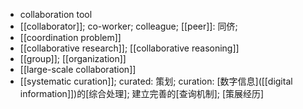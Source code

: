 - collaboration tool
- [[collaborator]]; co-worker; colleague; [[peer]]: 同侪;
- [[coordination problem]]
- [[collaborative research]]; [[collaborative reasoning]]
- [[group]]; [[organization]]
- [[large-scale collaboration]]
- [[systematic curation]]; curated: 策划; curation: [数字信息]([[digital information]])的[综合处理]; 建立完善的[查询机制]; [策展经历]
